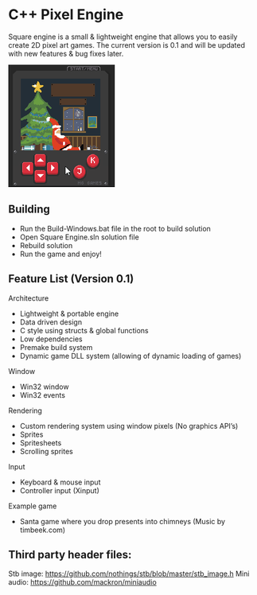 # C++ Pixel Engine
Square engine is a small & lightweight engine that allows you to easily create 2D pixel art games. 
The current version is 0.1 and will be updated with new features & bug fixes later.

![](https://github.com/KamikaziUk/Square-Pixel-Engine/blob/master/Demo.gif)

## Building
- Run the Build-Windows.bat file in the root to build solution
- Open Square Engine.sln solution file
- Rebuild solution
- Run the game and enjoy!

## Feature List (Version 0.1)

Architecture
- Lightweight & portable engine
- Data driven design
- C style using structs & global functions
- Low dependencies
- Premake build system
- Dynamic game DLL system (allowing of dynamic loading of games)

Window
- Win32 window
- Win32 events 

Rendering
- Custom rendering system using window pixels (No graphics API’s)
- Sprites
- Spritesheets
- Scrolling sprites

Input
- Keyboard & mouse input
- Controller input (Xinput)

Example game 
- Santa game where you drop presents into chimneys (Music by timbeek.com)

## Third party header files:
Stb image: https://github.com/nothings/stb/blob/master/stb_image.h
Mini audio: https://github.com/mackron/miniaudio
